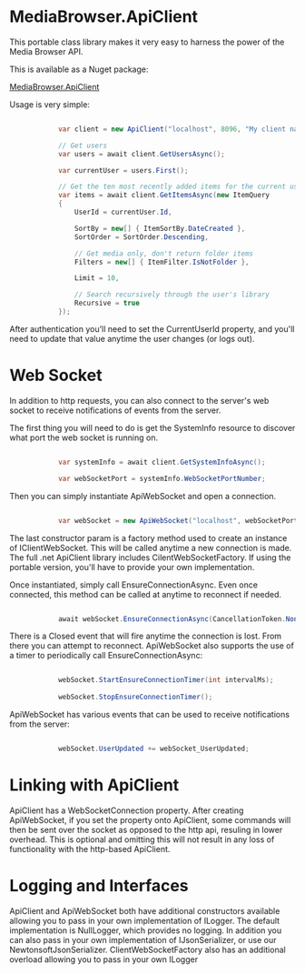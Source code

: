 MediaBrowser.ApiClient
======================

This portable class library makes it very easy to harness the power of the Media Browser API.

This is available as a Nuget package:

[MediaBrowser.ApiClient](https://www.nuget.org/packages/MediaBrowser.ApiClient/)

Usage is very simple:

``` c#

            var client = new ApiClient("localhost", 8096, "My client name", "My device", "My device id");

            // Get users
            var users = await client.GetUsersAsync();

            var currentUser = users.First();

            // Get the ten most recently added items for the current user
            var items = await client.GetItemsAsync(new ItemQuery
            {
                UserId = currentUser.Id,

                SortBy = new[] { ItemSortBy.DateCreated },
                SortOrder = SortOrder.Descending,

                // Get media only, don't return folder items
                Filters = new[] { ItemFilter.IsNotFolder },

                Limit = 10,

                // Search recursively through the user's library
                Recursive = true
            });
```

After authentication you'll need to set the CurrentUserId property, and you'll need to update that value anytime the user changes (or logs out).


# Web Socket #

In addition to http requests, you can also connect to the server's web socket to receive notifications of events from the server.

The first thing you will need to do is get the SystemInfo resource to discover what port the web socket is running on.

``` c#

            var systemInfo = await client.GetSystemInfoAsync();

			var webSocketPort = systemInfo.WebSocketPortNumber;
```


Then you can simply instantiate ApiWebSocket and open a connection.

``` c#

            var webSocket = new ApiWebSocket("localhost", webSocketPort, deviceId, appName, appVersion, ClientWebSocketFactory.CreateWebSocket);
```

The last constructor param is a factory method used to create an instance of IClientWebSocket. This will be called anytime a new connection is made.
The full .net ApiClient library includes CilentWebSocketFactory. If using the portable version, you'll have to provide your own implementation.

Once instantiated, simply call EnsureConnectionAsync. Even once connected, this method can be called at anytime to reconnect if needed.

``` c#

            await webSocket.EnsureConnectionAsync(CancellationToken.None);
```

There is a Closed event that will fire anytime the connection is lost. From there you can attempt to reconnect. ApiWebSocket also supports the use of a timer to periodically call EnsureConnectionAsync:

``` c#

            webSocket.StartEnsureConnectionTimer(int intervalMs);
            
            webSocket.StopEnsureConnectionTimer();
```

ApiWebSocket has various events that can be used to receive notifications from the server:


``` c#

            webSocket.UserUpdated += webSocket_UserUpdated;
```

# Linking with ApiClient #

ApiClient has a WebSocketConnection property. After creating ApiWebSocket, if you set the property onto ApiClient, some commands will then be sent over the socket as opposed to the http api, resuling in lower overhead. This is optional and omitting this will not result in any loss of functionality with the http-based ApiClient.


# Logging and Interfaces #

ApiClient and ApiWebSocket both have additional constructors available allowing you to pass in your own implementation of ILogger. The default implementation is NullLogger, which provides no logging. In addition you can also pass in your own implementation of IJsonSerializer, or use our NewtonsoftJsonSerializer. ClientWebSocketFactory also has an additional overload allowing you to pass in your own ILogger
